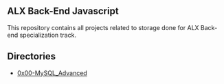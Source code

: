 ## ALX Back-End Javascript

This repository contains all projects related to storage done for ALX Back-end specialization track.

## Directories

- [0x00-MySQL_Advanced](./0x00-MySQL_Advanced)
